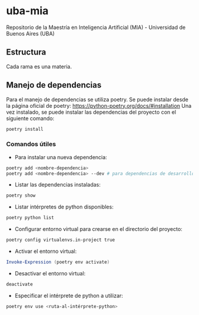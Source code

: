 # uba-mia
Repositorio de la Maestría en Inteligencia Artificial (MIA) - Universidad de Buenos Aires (UBA)

## Estructura
Cada rama es una materia.

## Manejo de dependencias

Para el manejo de dependencias se utiliza poetry. Se puede instalar desde la página oficial de poetry: https://python-poetry.org/docs/#installation
Una vez instalado, se puede instalar las dependencias del proyecto con el siguiente comando:

```bash
poetry install
```

### Comandos útiles

- Para instalar una nueva dependencia:
```bash
poetry add <nombre-dependencia>
poetry add <nombre-dependencia> --dev # para dependencias de desarrollo
```

- Listar las dependencias instaladas:
```bash
poetry show
```

- Listar intérpretes de python disponibles:
```bash
poetry python list
```

- Configurar entorno virtual para crearse en el directorio del proyecto:
```bash
poetry config virtualenvs.in-project true
```

- Activar el entorno virtual:
```powershell
Invoke-Expression (poetry env activate)
```

- Desactivar el entorno virtual:
```bash
deactivate
```

- Especificar el intérprete de python a utilizar:
```bash
poetry env use <ruta-al-intérprete-python>
```

